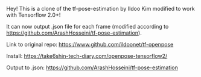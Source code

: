 Hey! This is a clone of the tf-pose-estimation by Ildoo Kim modified to work with Tensorflow 2.0+!

It can now output .json file for each frame (modified according to https://github.com/ArashHosseini/tf-pose-estimation).

Link to original repo: https://www.github.com/ildoonet/tf-openpose

Install: https://take6shin-tech-diary.com/openpose-tensorflow2/

Output to .json: https://github.com/ArashHosseini/tf-pose-estimation

